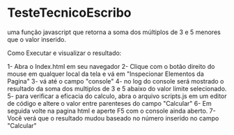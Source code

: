 # TesteTecnicoEscribo
uma função javascript que retorna a soma dos múltiplos de 3 e 5 menores que o valor inserido.

Como Executar e visualizar o resultado:

1- Abra o Index.html em seu navegador
2- Clique com o botão direito do mouse em qualquer local da tela e vá em "Inspecionar Elementos da Pagina"
3- vá até o campo "console"
4- no log do console será mostrado o resultado da soma dos multiplos de 3 e 5 abaixo do valor limite selecionado.
5- para verificar a eficacia do calculo, abra o arquivo scripts.js em um editor de código e altere o valor entre parenteses do campo "Calcular"
6- Em seguida volte na pagina html e aperte F5 com o console ainda aberto.
7- Você verá que o resultado mudou baseado no número inserido no campo "Calcular"
